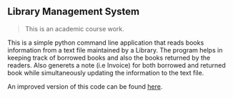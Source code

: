 ## Library Management System
>This is an academic course work.

This is a simple python command line application that reads books information from a text file maintained by a Library.
The program helps in keeping track of borrowed books and also the books returned by the readers. Also generets a note (i.e Invoice) for both borrowed and returned book while simultaneously updating the information to the text file.

An improved version of this code can be found [here](https://github.com/arlbibek/Library-Management-System-v2 "Go to Libary-Management-v2").
